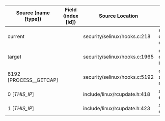 | Source (name [type])    | Field (index [id]) | Source Location                 | Label at Source              |
|-------------------------|--------------------|---------------------------------|------------------------------|
| current                 |                    | security/selinux/hooks.c:218    | subject, dynamic, external   |
| target                  |                    | security/selinux/hooks.c:1965   | object, dynamic, input       |
| 8192 [PROCESS__GETCAP]  |                    | security/selinux/hooks.c:5192   | operation, static, mediator  |
| 0 [_THIS_IP_]           |                    | include/linux/rcupdate.h:418    | all, static, external        |
| 1 [_THIS_IP_]           |                    | include/linux/rcupdate.h:423    | all, static, external        |